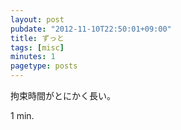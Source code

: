 ```yaml
---
layout: post
pubdate: "2012-11-10T22:50:01+09:00"
title: ずっと
tags: [misc]
minutes: 1
pagetype: posts
---
```

拘束時間がとにかく長い。

1 min.
